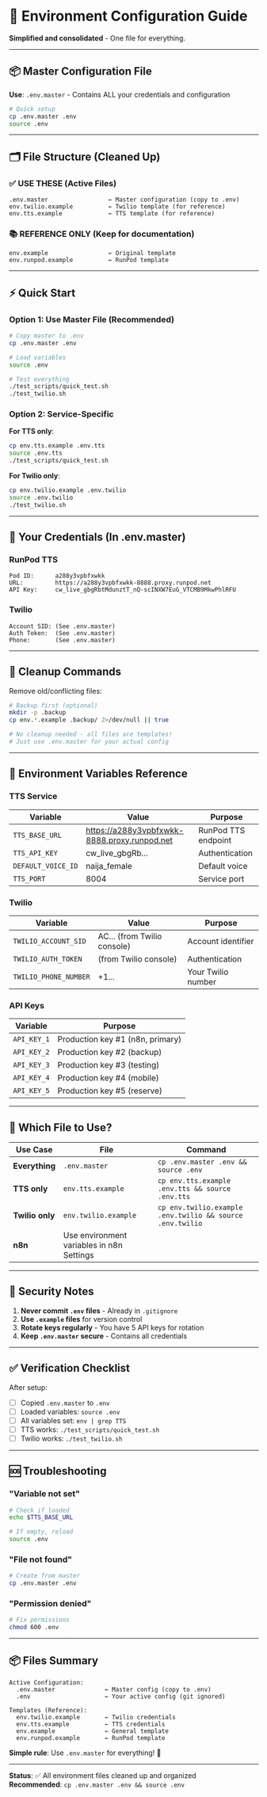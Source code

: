 # 🔧 Environment Configuration Guide

**Simplified and consolidated** - One file for everything.

---

## 📦 Master Configuration File

**Use**: `.env.master` - Contains ALL your credentials and configuration

```bash
# Quick setup
cp .env.master .env
source .env
```

---

## 🗂️ File Structure (Cleaned Up)

### ✅ **USE THESE** (Active Files)

```
.env.master                 ← Master configuration (copy to .env)
env.twilio.example          ← Twilio template (for reference)
env.tts.example             ← TTS template (for reference)
```

### 📚 **REFERENCE ONLY** (Keep for documentation)

```
env.example                 ← Original template
env.runpod.example          ← RunPod template
```

---

## ⚡ Quick Start

### Option 1: Use Master File (Recommended)

```bash
# Copy master to .env
cp .env.master .env

# Load variables
source .env

# Test everything
./test_scripts/quick_test.sh
./test_twilio.sh
```

### Option 2: Service-Specific

**For TTS only**:
```bash
cp env.tts.example .env.tts
source .env.tts
./test_scripts/quick_test.sh
```

**For Twilio only**:
```bash
cp env.twilio.example .env.twilio
source .env.twilio
./test_twilio.sh
```

---

## 🔑 Your Credentials (In .env.master)

### RunPod TTS
```
Pod ID:      a288y3vpbfxwkk
URL:         https://a288y3vpbfxwkk-8888.proxy.runpod.net
API Key:     cw_live_gbgRbtMdunztT_nQ-scINXW7EuG_VTCMB9MkwPhlRFU
```

### Twilio
```
Account SID: (See .env.master)
Auth Token:  (See .env.master)
Phone:       (See .env.master)
```

---

## 🧹 Cleanup Commands

Remove old/conflicting files:

```bash
# Backup first (optional)
mkdir -p .backup
cp env.*.example .backup/ 2>/dev/null || true

# No cleanup needed - all files are templates!
# Just use .env.master for your actual config
```

---

## 📝 Environment Variables Reference

### TTS Service
| Variable | Value | Purpose |
|----------|-------|---------|
| `TTS_BASE_URL` | https://a288y3vpbfxwkk-8888.proxy.runpod.net | RunPod TTS endpoint |
| `TTS_API_KEY` | cw_live_gbgRb... | Authentication |
| `DEFAULT_VOICE_ID` | naija_female | Default voice |
| `TTS_PORT` | 8004 | Service port |

### Twilio
| Variable | Value | Purpose |
|----------|-------|---------|
| `TWILIO_ACCOUNT_SID` | AC... (from Twilio console) | Account identifier |
| `TWILIO_AUTH_TOKEN` | (from Twilio console) | Authentication |
| `TWILIO_PHONE_NUMBER` | +1... | Your Twilio number |

### API Keys
| Variable | Purpose |
|----------|---------|
| `API_KEY_1` | Production key #1 (n8n, primary) |
| `API_KEY_2` | Production key #2 (backup) |
| `API_KEY_3` | Production key #3 (testing) |
| `API_KEY_4` | Production key #4 (mobile) |
| `API_KEY_5` | Production key #5 (reserve) |

---

## 🎯 Which File to Use?

| Use Case | File | Command |
|----------|------|---------|
| **Everything** | `.env.master` | `cp .env.master .env && source .env` |
| **TTS only** | `env.tts.example` | `cp env.tts.example .env.tts && source .env.tts` |
| **Twilio only** | `env.twilio.example` | `cp env.twilio.example .env.twilio && source .env.twilio` |
| **n8n** | Use environment variables in n8n Settings |  |

---

## 🔐 Security Notes

1. **Never commit `.env` files** - Already in `.gitignore`
2. **Use `.example` files** for version control
3. **Rotate keys regularly** - You have 5 API keys for rotation
4. **Keep `.env.master` secure** - Contains all credentials

---

## ✅ Verification Checklist

After setup:

- [ ] Copied `.env.master` to `.env`
- [ ] Loaded variables: `source .env`
- [ ] All variables set: `env | grep TTS`
- [ ] TTS works: `./test_scripts/quick_test.sh`
- [ ] Twilio works: `./test_twilio.sh`

---

## 🆘 Troubleshooting

### "Variable not set"

```bash
# Check if loaded
echo $TTS_BASE_URL

# If empty, reload
source .env
```

### "File not found"

```bash
# Create from master
cp .env.master .env
```

### "Permission denied"

```bash
# Fix permissions
chmod 600 .env
```

---

## 📦 Files Summary

```
Active Configuration:
  .env.master              ← Master config (copy to .env)
  .env                     ← Your active config (git ignored)

Templates (Reference):
  env.twilio.example       ← Twilio credentials
  env.tts.example          ← TTS credentials
  env.example              ← General template
  env.runpod.example       ← RunPod template
```

**Simple rule**: Use `.env.master` for everything! 🎯

---

**Status**: ✅ All environment files cleaned up and organized  
**Recommended**: `cp .env.master .env && source .env`

